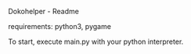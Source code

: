 Dokohelper - Readme

requirements: python3, pygame

To start, execute main.py with your python interpreter.